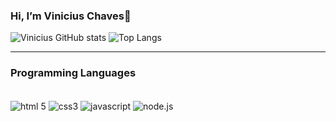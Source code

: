 ### Hi, I’m Vinicius Chaves👋

![Vinicius GitHub stats](https://github-readme-stats.vercel.app/api?username=viniciusMoraesChaves&show_icons=true&theme=tokyonight)
![Top Langs](https://github-readme-stats.vercel.app/api/top-langs/?username=viniciusMoraesChaves&layout=compact)
***
### Programming Languages
<div style="display: inline-block"><br>
  <img align="center" alt="html 5" src="https://img.shields.io/badge/HTML5-E34F26?style=for-the-badge&logo=html5&logoColor=white">
  <img align="center" alt="css3" src="https://img.shields.io/badge/CSS3-1572B6?style=for-the-badge&logo=css3&logoColor=white">
  <img align="center" alt="javascript" src="https://img.shields.io/badge/JavaScript-F7DF1E?style=for-the-badge&logo=javascript&logoColor=black">
  <img align="center" alt="node.js" src="https://img.shields.io/badge/Node.js-43853D?style=for-the-badge&logo=node.js&logoColor=white">
</div><br>
